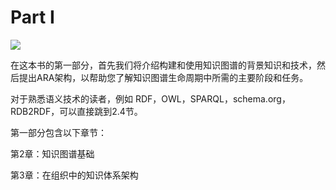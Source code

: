 # Part I

![](../images/part1.png)

在这本书的第一部分，首先我们将介绍构建和使用知识图谱的背景知识和技术，然后提出ARA架构，以帮助您了解知识图谱生命周期中所需的主要阶段和任务。

对于熟悉语义技术的读者，例如 RDF，OWL，SPARQL，schema.org，RDB2RDF，可以直接跳到2.4节。

第一部分包含以下章节：

第2章：知识图谱基础

第3章：在组织中的知识体系架构